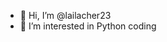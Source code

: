 - 👋 Hi, I’m @lailacher23
- 👀 I’m interested in Python coding



<!---
lailacher23/lailacher23 is a ✨ special ✨ repository because its `README.md` (this file) appears on your GitHub profile.
You can click the Preview link to take a look at your changes.
--->
